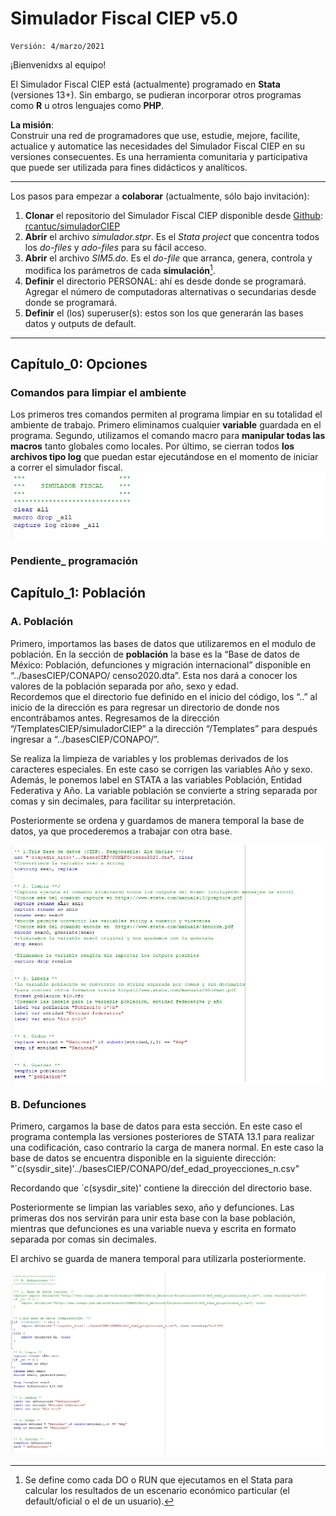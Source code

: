# Simulador Fiscal CIEP v5.0

	Versión: 4/marzo/2021

¡Bienvenidxs al equipo!

El Simulador Fiscal CIEP está (actualmente) programado en **Stata** (versiones 13+). Sin embargo, se pudieran incorporar otros programas como **R** u otros lenguajes como **PHP**.


**La misión**:  
Construir una red de programadores que use, estudie, mejore, facilite, actualice y automatice las necesidades del Simulador Fiscal CIEP en su versiones consecuentes. Es una herramienta comunitaria y participativa que puede ser utilizada para fines didácticos y analíticos.

---

Los pasos para empezar a **colaborar** (actualmente, sólo bajo invitación):

1. **Clonar** el repositorio del Simulador Fiscal CIEP disponible desde [Github][]: [rcantuc/simuladorCIEP][simuladorCIEP]
2. **Abrir** el archivo *simulador.stpr*. Es el *Stata project* que concentra todos los *do-files* y *ado-files* para su fácil acceso.
3. **Abrir** el archivo *SIM5.do*. Es el *do-file* que arranca, genera, controla y modifica los parámetros de cada **simulación**[^1].
4. **Definir** el directorio PERSONAL: ahí es desde donde se programará. Agregar el número de computadoras alternativas o secundarias desde donde se programará.
5. **Definir** el (los) superuser(s): estos son los que generarán las bases datos y outputs de default.

---
## Capítulo_0: Opciones
### Comandos para limpiar el ambiente 
Los primeros tres comandos permiten al programa limpiar en su totalidad el ambiente de trabajo. Primero eliminamos cualquier **variable** guardada en el programa. Segundo, utilizamos el comando macro para **manipular todas las macros** tanto globales como locales.  Por último, se cierran todos **los archivos tipo log** que puedan estar ejecutándose en el momento de iniciar a correr el simulador fiscal.  
![limpiador](/Images/Cap_0/Limpiador.PNG)

### Pendiente_ programación



## Capítulo_1: Población

### A. Población
Primero, importamos las bases de datos que utilizaremos en el modulo de población. 
En la sección de **población** la base es la “Base de datos de México: Población, defunciones y migración internacional” disponible en “../basesCIEP/CONAPO/ censo2020.dta”. Esta nos dará a conocer los valores de la población separada por año, sexo y edad.  
Recordemos que el directorio fue definido en el inicio del código, los “..” al inicio de la dirección es para regresar un directorio de donde nos encontrábamos antes. Regresamos de la dirección “/TemplatesCIEP/simuladorCIEP” a la dirección “/Templates” para después ingresar a “../basesCIEP/CONAPO/”.

Se realiza la limpieza de variables y los problemas derivados de los caracteres especiales. En este caso se corrigen las variables Año y sexo. Además, le ponemos label en STATA a las variables Población, Entidad Federativa y Año.
La variable población se convierte a string separada por comas y sin decimales, para facilitar su interpretación. 

Posteriormente se ordena y guardamos de manera temporal la base de datos, ya que procederemos a trabajar con otra base. 

![poblacion](/Images/Cap_1/poblacion.PNG)


### B. Defunciones

Primero, cargamos la base de datos para esta sección. En este caso el programa contempla las versiones posteriores de STATA 13.1 para realizar una codificación, caso contrario la carga de manera normal. 
En este caso la base de datos se encuentra disponible en la siguiente dirección: 
"`c(sysdir_site)'../basesCIEP/CONAPO/def_edad_proyecciones_n.csv"

Recordando que `c(sysdir_site)' contiene la dirección del directorio base. 

Posteriormente se limpian las variables sexo, año y defunciones. Las primeras dos nos servirán para unir esta base con la base población, mientras que defunciones es una variable nueva y escrita en formato separada por comas sin decimales. 

El archivo se guarda de manera temporal para utilizarla posteriormente. 

![poblacion](/Images/Cap_1/defunciones.PNG)








[^1]: Se define como cada DO o RUN que ejecutamos en el Stata para calcular los resultados de un escenario económico particular (el default/oficial o el de un usuario).

[Github]:https://github.com/

[simuladorCIEP]:https://github.com/rcantuc/simuladorCIEP
